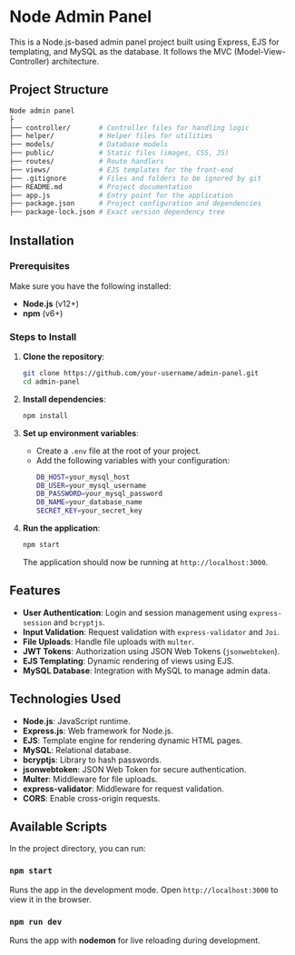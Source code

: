 # Node Admin Panel

This is a Node.js-based admin panel project built using Express, EJS for templating, and MySQL as the database. It follows the MVC (Model-View-Controller) architecture.

## Project Structure

```bash
Node admin panel
├
├── controller/       # Controller files for handling logic
├── helper/           # Helper files for utilities
├── models/           # Database models
├── public/           # Static files (images, CSS, JS)
├── routes/           # Route handlers
├── views/            # EJS templates for the front-end
├── .gitignore        # Files and folders to be ignored by git
├── README.md         # Project documentation
├── app.js            # Entry point for the application
├── package.json      # Project configuration and dependencies
├── package-lock.json # Exact version dependency tree
```

## Installation

### Prerequisites

Make sure you have the following installed:
- **Node.js** (v12+)
- **npm** (v6+)

### Steps to Install

1. **Clone the repository**:
   ```bash
   git clone https://github.com/your-username/admin-panel.git
   cd admin-panel
   ```

2. **Install dependencies**:
   ```bash
   npm install
   ```

3. **Set up environment variables**:
   - Create a `.env` file at the root of your project.
   - Add the following variables with your configuration:
     ```bash
     DB_HOST=your_mysql_host
     DB_USER=your_mysql_username
     DB_PASSWORD=your_mysql_password
     DB_NAME=your_database_name
     SECRET_KEY=your_secret_key
     ```

4. **Run the application**:
   ```bash
   npm start
   ```
   The application should now be running at `http://localhost:3000`.

## Features

- **User Authentication**: Login and session management using `express-session` and `bcryptjs`.
- **Input Validation**: Request validation with `express-validator` and `Joi`.
- **File Uploads**: Handle file uploads with `multer`.
- **JWT Tokens**: Authorization using JSON Web Tokens (`jsonwebtoken`).
- **EJS Templating**: Dynamic rendering of views using EJS.
- **MySQL Database**: Integration with MySQL to manage admin data.

## Technologies Used

- **Node.js**: JavaScript runtime.
- **Express.js**: Web framework for Node.js.
- **EJS**: Template engine for rendering dynamic HTML pages.
- **MySQL**: Relational database.
- **bcryptjs**: Library to hash passwords.
- **jsonwebtoken**: JSON Web Token for secure authentication.
- **Multer**: Middleware for file uploads.
- **express-validator**: Middleware for request validation.
- **CORS**: Enable cross-origin requests.

## Available Scripts

In the project directory, you can run:

### `npm start`

Runs the app in the development mode. Open `http://localhost:3000` to view it in the browser.

### `npm run dev`

Runs the app with **nodemon** for live reloading during development.
